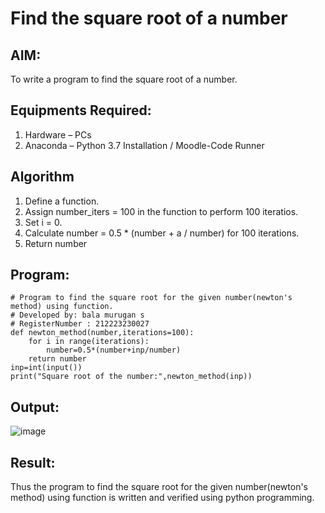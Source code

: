 # Find the square root of a number

## AIM:
To write a program to find the square root of a number.

## Equipments Required:
1. Hardware – PCs
2. Anaconda – Python 3.7 Installation / Moodle-Code Runner

## Algorithm
1. Define a function.
2. Assign number_iters = 100 in the function to perform 100 iteratios.
3. Set i = 0.
4. Calculate  number = 0.5 * (number + a / number) for 100 iterations.
5. Return number

## Program:
```
# Program to find the square root for the given number(newton's method) using function.
# Developed by: bala murugan s
# RegisterNumber : 212223230027
def newton_method(number,iterations=100):
    for i in range(iterations):
        number=0.5*(number+inp/number)
    return number
inp=int(input())
print("Square root of the number:",newton_method(inp))

```

## Output:
![image](https://github.com/bala23005271/Square-root-of-a-number/assets/155039753/37f33e6f-aafa-48dd-8da7-9d26f2136eef)



## Result:
Thus the program to find the square root for the given number(newton's method) using function is written and verified using python programming.
